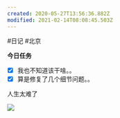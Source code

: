 ```yaml
---
created: 2020-05-27T13:56:36.882Z
modified: 2021-02-14T08:08:45.503Z
---
```

#日记 #北京

**今日任务**
- [x] 我也不知道该干啥。。
- [x] 算是修复了几个细节问题。。

<!-- @timer "date":"Tue Apr 07 2020 16:01:12 GMT+0800 (China Standard Time)" -->
人生太难了

![](https://www.gexing.me/uploads/allimg/161014/6-161014161S4Z8.jpg)

